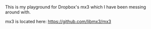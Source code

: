 This is my playground for Dropbox's mx3 which I have been messing around with.

mx3 is located here: https://github.com/libmx3/mx3
